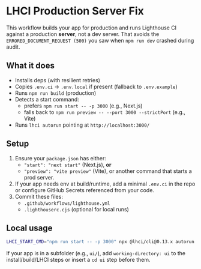 # LHCI Production Server Fix

This workflow builds your app for production and runs Lighthouse CI against a production **server**, not a dev server. 
That avoids the `ERRORED_DOCUMENT_REQUEST (500)` you saw when `npm run dev` crashed during audit.

## What it does
- Installs deps (with resilient retries)
- Copies `.env.ci` → `.env.local` if present (fallback to `.env.example`)
- Runs `npm run build` (production)
- Detects a start command:
  - prefers `npm run start -- -p 3000` (e.g., Next.js)
  - falls back to `npm run preview -- --port 3000 --strictPort` (e.g., Vite)
- Runs `lhci autorun` pointing at `http://localhost:3000/`

## Setup
1. Ensure your `package.json` has either:
   - `"start": "next start"` (Next.js), **or**
   - `"preview": "vite preview"` (Vite), or another command that starts a prod server.
2. If your app needs env at build/runtime, add a minimal `.env.ci` in the repo or configure GitHub Secrets referenced from your code.
3. Commit these files:
   - `.github/workflows/lighthouse.yml`
   - `.lighthouserc.cjs` (optional for local runs)

## Local usage
```bash
LHCI_START_CMD="npm run start -- -p 3000" npx @lhci/cli@0.13.x autorun
```

If your app is in a subfolder (e.g., `ui/`), add `working-directory: ui` to the install/build/LHCI steps or insert a `cd ui` step before them.
